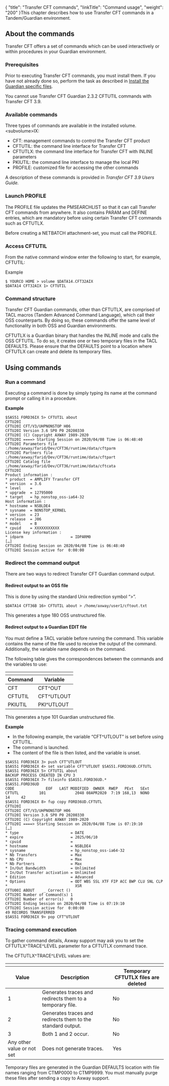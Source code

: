 {
    "title": "Transfer CFT commands",
    "linkTitle": "Command usage",
    "weight": "200"
}This chapter describes how to use Transfer CFT commands in a Tandem/Guardian environment.

## About the commands

Transfer CFT offers a set of commands which can be used interactively or within procedures in your Guardian environment.

### Prerequisites

Prior to executing Transfer CFT commands, you must install them. If you have not already done so, perform the task as described in <a href="##Install" class="MCXref xref">Install the Guardian specific files</a>.

You cannot use Transfer CFT Guardian 2.3.2 CFTUTIL commands with Transfer CFT <span class="mc-variable Primary.Transfer_CFT version_long variable">3.9</span>.

### Available commands

Three types of commands are available in the installed volume.&lt;subvolume>IX:

-   CFT: management commands to control the Transfer CFT product
-   CFTUTIL: the command line interface for Transfer CFT
-   CFTUTLX: the command line interface for Transfer CFT with INLINE parameters
-   PKIUTIL: the command line interface to manage the local PKI
-   PROFILE: customized file for accessing the other commands

A description of these commands is provided in *Transfer CFT <span class="mc-variable Primary.Transfer_CFT version_long variable">3.9</span> Users Guide.*

### Launch PROFILE

The PROFILE file updates the PMSEARCHLIST so that it can call Transfer CFT commands from anywhere. It also contains PARAM and DEFINE entries, which are mandatory before using certain Transfer CFT commands such as CFTUTLX.

Before creating a NETBATCH attachment-set, you must call the PROFILE.

### Access CFTUTIL

From the native command window enter the following to start, for example, CFTUTIL:

Example



    $ YOURCO HOME > volume $DATA14.CFT32AIX
    $DATA14 CFT32AIX 1> CFTUTIL

### Command structure

Transfer CFT Guardian commands, other than CFTUTLX, are comprised of TACL macros (Tandem Advanced Command Language), which call their OSS counterparts. By doing so, these commands offer the same level of functionality in both OSS and Guardian environments.

CFTUTLX is a Guardian binary that handles the INLINE mode and calls the OSS CFTUTIL. To do so, it creates one or two temporary files in the TACL DEFAULTS. Please ensure that the DEFAULTS point to a location where CFTUTLX can create and delete its temporary files.

## Using commands

### Run a command

Executing a command is done by simply typing its name at the command prompt or calling it in a procedure.

**Example**



    $SAS51 FORD36IX 5> CFTUTIL about
    CFTU20I
    CFTU20I CFT/V3/UHPNONSTOP H06
    CFTU20I Version 3.6 SP0 P0 20200330
    CFTU20I (C) Copyright AXWAY 1989-2020
    CFTU20I ====> Starting Session on 2020/04/08 Time is 06:48:40
    CFTU20I Parameters file    :/home/axway/farid/Dev/CFT36/runtime/data/cftparm
    CFTU20I Partners file      :/home/axway/farid/Dev/CFT36/runtime/data/cftpart
    CFTU20I Catalog file       :/home/axway/farid/Dev/CFT36/runtime/data/cftcata
    CFTU20I
    Product information :
    * product  = AMPLIFY Transfer CFT
    * version  = 3.6
    * level    =
    * upgrade  = 12795000
    * target   = hp_nonstop_oss-ia64-32
    Host information :
    * hostname = NSBLDE4
    * sysname  = NONSTOP_KERNEL
    * version  = 23
    * release  = J06
    * model    = B
    * cpuid    = XXXXXXXXXXX
    License key information :
    * idparm                     = IDPARM0
    […]
    CFTU20I Ending Session on 2020/04/08 Time is 06:48:40
    CFTU20I Session active for  0:00:00

### Redirect the command output

There are two ways to redirect Transfer CFT Guardian command output.

#### Redirect output to an OSS file

This is done by using the standard Unix redirection symbol “>”.


    $DATA14 CFT36B 16> CFTUTIL about > /home/axway/user1/cftout.txt

This generates a type 180 OSS unstructured file.

#### Redirect output to a Guardian EDIT file

You must define a TACL variable before running the command. This variable contains the name of the file used to receive the output of the command. Additionally, the variable name depends on the command.

The following table gives the correspondences between the commands and the variables to use:

<table>
   <th>
      <tr>
<th>Command         </th>
<th>Variable         </th>
      </tr>
   </thead>
   <tbody>
      <tr>
         <td>CFT         </td>
         <td>CFT^OUT         </td>
      </tr>
      <tr>
         <td>CFTUTIL         </td>
         <td>CFT^UTLOUT         </td>
      </tr>
      <tr>
         <td>PKIUTIL         </td>
         <td>PKI^UTLOUT         </td>
      </tr>
   </tbody>
</table>

This generates a type 101 Guardian unstructured file.

**Example**

-   In the following example, the variable “CFT^UTLOUT” is set before using CFTUTIL.
-   The command is launched.
-   The content of the file is then listed, and the variable is unset.

<!-- -->



    $SAS51 FORD36IX 3> push CFT^UTLOUT
    $SAS51 FORD36IX 4> set variable CFT^UTLOUT $SAS51.FORD36UD.CFTUTL
    $SAS51 FORD36IX 5> CFTUTIL about
    BACKUP PROCESS CREATED IN CPU 3
    $SAS51 FORD36IX 7> fileinfo $SAS51.FORD36UD.*
    $SAS51.FORD36UD
    CODE              EOF   LAST MODIFIED  OWNER  RWEP   PExt   SExt
    CFTUTL         101             2048 08APR2020  7:19 168,13  NONO     14     42
    $SAS51 FORD36IX 8> fup copy FORD36UD.CFTUTL
    CFTU20I
    CFTU20I CFT/V3/UHPNONSTOP H06
    CFTU20I Version 3.6 SP0 P0 20200330
    CFTU20I (C) Copyright AXWAY 1989-2020
    CFTU20I ====> Starting Session on 2020/04/08 Time is 07:19:10
    […]
    * type                       = DATE
    * expire                     = 2025/06/10
    * cpuid                      =
    * hostname                   = NSBLDE4
    * sysname                    = hp_nonstop_oss-ia64-32
    * Nb Transfers               = Max
    * Nb CPU                     = Max
    * Nb Partners                = Max
    * In/Out Bandwidth           = Unlimited
    * In/Out Transfer activation = Unlimited
    * Edition                    = Advanced
    * Options                    = ODT WBS SSL XTF FIP ACC BWP CLU SNL CLP
    *                              XSR
    CFTU00I ABOUT    _ Correct ()
    CFTU20I Number of Command(s) 1
    CFTU20I Number of error(s)   0
    CFTU20I Ending Session on 2020/04/08 Time is 07:19:10
    CFTU20I Session active for  0:00:00
    49 RECORDS TRANSFERRED
    $SAS51 FORD36IX 9> pop CFT^UTLOUT

### Tracing command execution

To gather command details, Axway support may ask you to set the <span class="code">CFTUTLX^TRACE^LEVEL</span> parameter for a <span class="code">CFTUTLX </span>command trace.

The <span class="code">CFTUTLX^TRACE^LEVEL</span> values are:

<table>
   <th>
      <tr>
<th>Value         </th>
<th>Description         </th>
<th>Temporary CFTUTLX files are deleted         </th>
      </tr>
   </thead>
   <tbody>
      <tr>
         <td>1         </td>
         <td>Generates traces and redirects them to a temporary file.         </td>
         <td>No         </td>
      </tr>
      <tr>
         <td>2         </td>
         <td>Generates traces and redirects them to the standard output.         </td>
         <td>No         </td>
      </tr>
      <tr>
         <td>3         </td>
         <td>Both 1 and 2 occur.         </td>
         <td>No         </td>
      </tr>
      <tr>
         <td>Any other value or not set         </td>
         <td>Does not generate traces.         </td>
         <td>Yes         </td>
      </tr>
   </tbody>
</table>

Temporary files are generated in the Guardian DEFAULTS location with file names ranging from CTMP0000 to CTMP9999. You must manually purge these files after sending a copy to Axway support.
